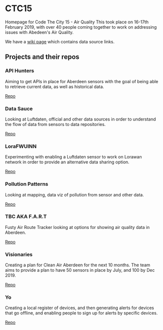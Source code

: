 # CTC15
Homepage for Code The City 15 - Air Quality
This took place on 16-17th February 2019, with over 40 people coming together to work on addressing issues with Abedeen's Air Quality.

We have a [wiki page](https://github.com/CodeTheCity/CTC15/wiki) which contains data source links. 

## Projects and their repos 

### API Hunters 
Aiming to get APIs in place for Aberdeen sensors with the goal of being able to retrieve current data, as well as historical data.

[Repo](https://github.com/CodeTheCity/API_hunters)

### Data Sauce
Looking at Luftdaten, official and other data sources in order to understand the flow of data from sensors to data repositories.

[Repo](https://github.com/CodeTheCity/Data_Sauce)

### LoraFWUINN 
Experimenting with enabling a Luftdaten sensor to work on Lorawan network in order to provide an alternative data sharing option.

[Repo](https://github.com/CodeTheCity/LoraFWUINN)

### Pollution Patterns 
Looking at mapping, data viz of pollution from sensor and other data.

[Repo](https://github.com/CodeTheCity/pollutionpatterns)

### TBC AKA F.A.R.T
Fusty Air Route Tracker looking at options for showing air quality data in Aberdeen.

[Repo](https://github.com/CodeTheCity/tbc)

### Visionaries 
Creating a plan for Clean Air Aberdeen for the next 10 months. The team aims to provide a plan to have 50 sensors in place by July, and 100 by Dec 2019.

[Repo](https://github.com/CodeTheCity/Visionaries)

### Yo 
Creating a local register of devices, and then generating alerts for devices that go offline, and enabling people to sign up for alerts by specific devices. 

[Repo](https://github.com/CodeTheCity/yo)
